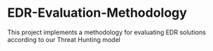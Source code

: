 # EDR-Evaluation-Methodology
This project implements a methodology for evaluating EDR solutions according to our Threat Hunting model
